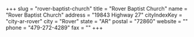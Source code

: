 +++
slug = "rover-baptist-church"
title = "Rover Baptist Church"
name = "Rover Baptist Church"
address = "19843 Highway 27"
cityIndexKey = "city-ar-rover"
city = "Rover"
state = "AR"
postal = "72860"
website = ""
phone = "479-272-4289"
fax = ""
+++
